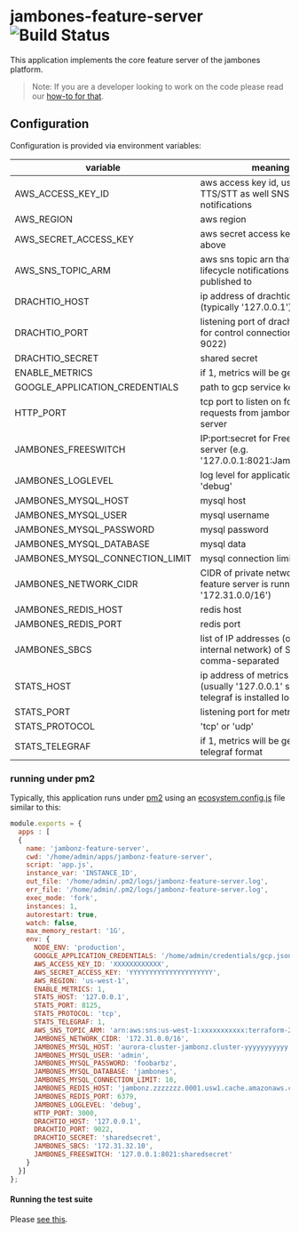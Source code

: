 # jambones-feature-server ![Build Status](https://github.com/jambonz/jambonz-feature-server/workflows/CI/badge.svg)

This application implements the core feature server of the jambones platform.

> Note: If you are a developer looking to work on the code please read  our [how-to for that](./docs/contributing.md).

## Configuration

Configuration is provided via environment variables:

| variable | meaning | required?|
|----------|----------|---------|
|AWS_ACCESS_KEY_ID| aws access key id, used for TTS/STT as well SNS notifications|no|
|AWS_REGION| aws region| no|
|AWS_SECRET_ACCESS_KEY| aws secret access key, used per above|no|
|AWS_SNS_TOPIC_ARM| aws sns topic arn that scale-in lifecycle notifications will be published to|no|
|DRACHTIO_HOST| ip address of drachtio server (typically '127.0.0.1')|yes|
|DRACHTIO_PORT| listening port of drachtio server for control connections (typically 9022)|yes|
|DRACHTIO_SECRET| shared secret|yes|
|ENABLE_METRICS| if 1, metrics will be generated|no|
|GOOGLE_APPLICATION_CREDENTIALS| path to gcp service key file|yes|
|HTTP_PORT| tcp port to listen on for API requests from jambonz-api-server|yes|
|JAMBONES_FREESWITCH| IP:port:secret for Freeswitch server (e.g. '127.0.0.1:8021:JambonzR0ck$'|yes|
|JAMBONES_LOGLEVEL| log level for application, 'info' or 'debug'|no|
|JAMBONES_MYSQL_HOST| mysql host|yes|
|JAMBONES_MYSQL_USER| mysql username|yes|
|JAMBONES_MYSQL_PASSWORD|  mysql password|yes|
|JAMBONES_MYSQL_DATABASE| mysql data|yes|
|JAMBONES_MYSQL_CONNECTION_LIMIT| mysql connection limit |no|
|JAMBONES_NETWORK_CIDR| CIDR of private network that feature server is running in (e.g. '172.31.0.0/16')|yes|
|JAMBONES_REDIS_HOST| redis host|yes|
|JAMBONES_REDIS_PORT|redis port|yes|
|JAMBONES_SBCS| list of IP addresses (on the internal network) of SBCs, comma-separated|yes|
|STATS_HOST| ip address of metrics host (usually '127.0.0.1' since telegraf is installed locally|no|
|STATS_PORT| listening port for metrics host|no|
|STATS_PROTOCOL| 'tcp' or 'udp'|no|
|STATS_TELEGRAF| if 1, metrics will be generated in telegraf format|no|

### running under pm2
Typically, this application runs under [pm2](https://pm2.io) using an [ecosystem.config.js](https://pm2.keymetrics.io/docs/usage/application-declaration/) file similar to this:
```js
module.exports = {
  apps : [
  {
    name: 'jambonz-feature-server',
    cwd: '/home/admin/apps/jambonz-feature-server',
    script: 'app.js',
    instance_var: 'INSTANCE_ID',
    out_file: '/home/admin/.pm2/logs/jambonz-feature-server.log',
    err_file: '/home/admin/.pm2/logs/jambonz-feature-server.log',
    exec_mode: 'fork',
    instances: 1,
    autorestart: true,
    watch: false,
    max_memory_restart: '1G',
    env: {
      NODE_ENV: 'production',
      GOOGLE_APPLICATION_CREDENTIALS: '/home/admin/credentials/gcp.json',
      AWS_ACCESS_KEY_ID: 'XXXXXXXXXXXX',
      AWS_SECRET_ACCESS_KEY: 'YYYYYYYYYYYYYYYYYYYYY',
      AWS_REGION: 'us-west-1',
      ENABLE_METRICS: 1,
      STATS_HOST: '127.0.0.1',
      STATS_PORT: 8125,
      STATS_PROTOCOL: 'tcp',
      STATS_TELEGRAF: 1,
      AWS_SNS_TOPIC_ARM: 'arn:aws:sns:us-west-1:xxxxxxxxxxx:terraform-20201107200347128600000002',
      JAMBONES_NETWORK_CIDR: '172.31.0.0/16',
      JAMBONES_MYSQL_HOST: 'aurora-cluster-jambonz.cluster-yyyyyyyyyyy.us-west-1.rds.amazonaws.com',
      JAMBONES_MYSQL_USER: 'admin',
      JAMBONES_MYSQL_PASSWORD: 'foobarbz',
      JAMBONES_MYSQL_DATABASE: 'jambones',
      JAMBONES_MYSQL_CONNECTION_LIMIT: 10,
      JAMBONES_REDIS_HOST: 'jambonz.zzzzzzz.0001.usw1.cache.amazonaws.com',
      JAMBONES_REDIS_PORT: 6379,
      JAMBONES_LOGLEVEL: 'debug',
      HTTP_PORT: 3000,
      DRACHTIO_HOST: '127.0.0.1',
      DRACHTIO_PORT: 9022,
      DRACHTIO_SECRET: 'sharedsecret',
      JAMBONES_SBCS: '172.31.32.10',
      JAMBONES_FREESWITCH: '127.0.0.1:8021:sharedsecret'
    }
  }]
};
```

#### Running the test suite

Please [see this](./docs/contributing.md#run-the-regression-test-suite).